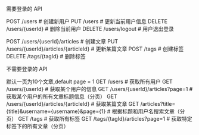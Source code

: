 需要登录的 API

POST /users                # 创建新用户
PUT /users                 # 更新当前用户信息
DELETE /users/{userId}     # 删除当前用户
DELETE /users/logout         # 用户退出登录

POST /users/{userId}/articles           # 创建文章
PUT /users/{userId}/articles/{articleId} # 更新某篇文章
POST /tags              # 创建标签
DELETE /tags/{tagId}    # 删除标签

不需要登录的 API

默认一页为10个文章,default page = 1
GET /users                # 获取所有用户
GET /users/{userId}       # 获取某个用户的信息
GET /users/{userId}/articles?page=1  # 获取某个用户的所有文章标题信息（分页）
GET /users/{userId}/articles/{articleId}  # 获取某篇文章
GET /articles?title={title}&username={username}&page={1} # 根据标题和用户名搜索文章（分页）
GET /tags                 # 获取所有标签
GET /tags/{tagId}/articles?page=1  # 获取特定标签下的所有文章（分页）